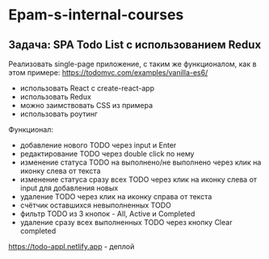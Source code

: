 # Epam-s-internal-courses
## Задача: SPA Todo List с использованием Redux

Реализовать single-page приложение, с таким же функционалом, как в этом примере:
https://todomvc.com/examples/vanilla-es6/

* использовать React с create-react-app
* использовать Redux
* можно заимствовать CSS из примера
* использовать роутинг

Функционал:
* добавление нового TODO через input и Enter
* редактирование TODO через double click по нему
* изменение статуса TODO на выполнено/не выполнено через клик на иконку слева от текста
* изменение статуса сразу всех TODO через клик на иконку слева от input для добавления новых
* удаление TODO через клик на иконку справа от текста
* счётчик оставшихся невыполненных TODO
* фильтр TODO из 3 кнопок - All, Active и Completed
* удаление сразу всех выполненных TODO через кнопку Clear completed

https://todo-appl.netlify.app - деплой
